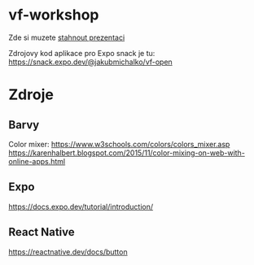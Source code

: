# vf-workshop
Zde si muzete [stahnout prezentaci](./VF-DoD-2025.pdf)

Zdrojovy kod aplikace pro Expo snack je tu: https://snack.expo.dev/@jakubmichalko/vf-open 


# Zdroje

## Barvy
Color mixer: https://www.w3schools.com/colors/colors_mixer.asp 
https://karenhalbert.blogspot.com/2015/11/color-mixing-on-web-with-online-apps.html

## Expo
https://docs.expo.dev/tutorial/introduction/

## React Native
https://reactnative.dev/docs/button

